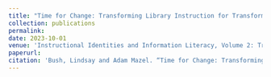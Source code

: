 ```yaml
---
title: "Time for Change: Transforming Library Instruction for Transformative Learning"
collection: publications
permalink: 
date: 2023-10-01
venue: 'Instructional Identities and Information Literacy, Volume 2: Transforming Our Programs, Institutions, and Profession'
paperurl: 
citation: 'Bush, Lindsay and Adam Mazel. “Time for Change: Transforming Library Instruction for Transformative Learning.” <i>Instructional Identities and Information Literacy, Volume 2: Transforming Our Programs, Institutions, and Profession.</i> Ed. Amanda Hess. ACRL, forthcoming.'
---
```

